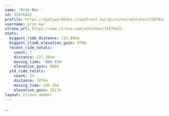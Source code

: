 ```yaml
---
name: 'Prze Mar '
id: 31876422
profile: https://dgalywyr863hv.cloudfront.net/pictures/athletes/31876422/22548952/3/large.jpg
username: prze-mar
strava_url: https://www.strava.com/athletes/31876422
stats:
  biggest_ride_distance: 115.89km
  biggest_climb_elevation_gain: 979m
  recent_ride_totals:
    count: 7
    distance: 221.36km
    moving_time: '08h 57m'
    elevation_gain: 666m
  ytd_ride_totals:
    count: 24
    distance: 747km
    moving_time: 24h 26m
    elevation_gain: 2617m
layout: strava_member
--- 
```

...
